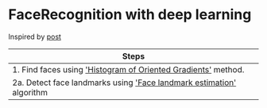 # FaceRecognition with deep learning

Inspired by [post](https://medium.com/@ageitgey/machine-learning-is-fun-part-4-modern-face-recognition-with-deep-learning-c3cffc121d78)

 | Steps        | 
 | ------------- |
 | 1.  Find faces using ['Histogram of Oriented Gradients'](https://en.wikipedia.org/wiki/Histogram_of_oriented_gradients)  method.      | 
 | 2a. Detect face landmarks using ['Face landmark estimation'](http://www.csc.kth.se/~vahidk/papers/KazemiCVPR14.pdf)  algorithm     | 
